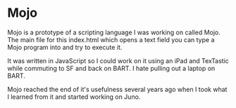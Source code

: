 Mojo
====

Mojo is a prototype of a scripting language I was working on called Mojo. The main file for this index.html which opens a text field you can type a Mojo program into and try to execute it.

It was written in JavaScript so I could work on it using an iPad and TexTastic while commuting to SF and back on BART. I hate pulling out a laptop on BART.

Mojo reached the end of it's usefulness several years ago when I took what I learned from it and started working on Juno.
